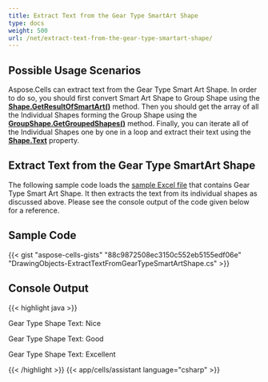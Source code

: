 ```yaml
---
title: Extract Text from the Gear Type SmartArt Shape
type: docs
weight: 500
url: /net/extract-text-from-the-gear-type-smartart-shape/
---
```


## **Possible Usage Scenarios**

Aspose.Cells can extract text from the Gear Type Smart Art Shape. In order to do so, you should first convert Smart Art Shape to Group Shape using the [**Shape.GetResultOfSmartArt()**](https://reference.aspose.com/cells/net/aspose.cells.drawing/shape/methods/getresultofsmartart) method. Then you should get the array of all the Individual Shapes forming the Group Shape using the [**GroupShape.GetGroupedShapes()**](https://reference.aspose.com/cells/net/aspose.cells.drawing/groupshape/methods/getgroupedshapes) method. Finally, you can iterate all of the Individual Shapes one by one in a loop and extract their text using the [**Shape.Text**](https://reference.aspose.com/cells/net/aspose.cells.drawing/shape/properties/text) property.

## **Extract Text from the Gear Type SmartArt Shape**

The following sample code loads the [sample Excel file](67338483.xlsx) that contains Gear Type Smart Art Shape. It then extracts the text from its individual shapes as discussed above. Please see the console output of the code given below for a reference.

## **Sample Code**

{{< gist "aspose-cells-gists" "88c9872508ec3150c552eb5155edf06e" "DrawingObjects-ExtractTextFromGearTypeSmartArtShape.cs" >}}

## **Console Output**

{{< highlight java >}}

Gear Type Shape Text: Nice

Gear Type Shape Text: Good

Gear Type Shape Text: Excellent

{{< /highlight >}}
{{< app/cells/assistant language="csharp" >}}